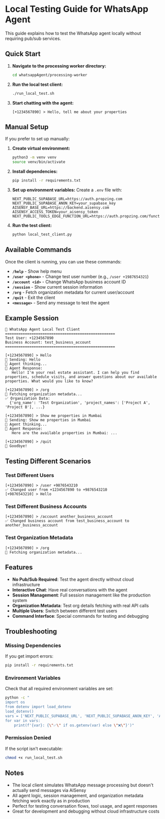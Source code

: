 # Local Testing Guide for WhatsApp Agent

This guide explains how to test the WhatsApp agent locally without requiring pub/sub services.

## Quick Start

1. **Navigate to the processing worker directory:**
   ```bash
   cd whatsappAgent/processing-worker
   ```

2. **Run the local test client:**
   ```bash
   ./run_local_test.sh
   ```

3. **Start chatting with the agent:**
   ```
   [+1234567890] > Hello, tell me about your properties
   ```

## Manual Setup

If you prefer to set up manually:

1. **Create virtual environment:**
   ```bash
   python3 -m venv venv
   source venv/bin/activate
   ```

2. **Install dependencies:**
   ```bash
   pip install -r requirements.txt
   ```

3. **Set up environment variables:**
   Create a `.env` file with:
   ```env
   NEXT_PUBLIC_SUPABASE_URL=https://auth.propzing.com
   NEXT_PUBLIC_SUPABASE_ANON_KEY=your_supabase_key
   AISENSY_BASE_URL=https://backend.aisensy.com
   AISENSY_ACCESS_TOKEN=your_aisensy_token
   NEXT_PUBLIC_TOOLS_EDGE_FUNCTION_URL=https://auth.propzing.com/functions/v1/whatsapp_agency_tools
   ```

4. **Run the test client:**
   ```bash
   python local_test_client.py
   ```

## Available Commands

Once the client is running, you can use these commands:

- **`/help`** - Show help menu
- **`/user <phone>`** - Change test user number (e.g., `/user +1987654321`)
- **`/account <id>`** - Change WhatsApp business account ID
- **`/session`** - Show current session information
- **`/org`** - Fetch organization metadata for current user/account
- **`/quit`** - Exit the client
- **`<message>`** - Send any message to test the agent

## Example Session

```
🚀 WhatsApp Agent Local Test Client
==================================================
Test User: +1234567890
Business Account: test_business_account
==================================================

[+1234567890] > Hello
💬 Sending: Hello
🤖 Agent thinking...
🤖 Agent Response:
   Hello! I'm your real estate assistant. I can help you find properties, schedule visits, and answer questions about our available properties. What would you like to know?

[+1234567890] > /org
🏢 Fetching organization metadata...
✅ Organization Data:
  {'org_name': 'Test Organization', 'project_names': ['Project A', 'Project B'], ...}

[+1234567890] > Show me properties in Mumbai
💬 Sending: Show me properties in Mumbai
🤖 Agent thinking...
🤖 Agent Response:
   Here are the available properties in Mumbai: ...

[+1234567890] > /quit
👋 Goodbye!
```

## Testing Different Scenarios

### Test Different Users
```
[+1234567890] > /user +9876543210
✅ Changed user from +1234567890 to +9876543210
[+9876543210] > Hello
```

### Test Different Business Accounts
```
[+1234567890] > /account another_business_account
✅ Changed business account from test_business_account to another_business_account
```

### Test Organization Metadata
```
[+1234567890] > /org
🏢 Fetching organization metadata...
```

## Features

- **No Pub/Sub Required**: Test the agent directly without cloud infrastructure
- **Interactive Chat**: Have real conversations with the agent
- **Session Management**: Full session management like the production system
- **Organization Metadata**: Test org details fetching with real API calls
- **Multiple Users**: Switch between different test users
- **Command Interface**: Special commands for testing and debugging

## Troubleshooting

### Missing Dependencies
If you get import errors:
```bash
pip install -r requirements.txt
```

### Environment Variables
Check that all required environment variables are set:
```bash
python -c "
import os
from dotenv import load_dotenv
load_dotenv()
vars = ['NEXT_PUBLIC_SUPABASE_URL', 'NEXT_PUBLIC_SUPABASE_ANON_KEY', 'AISENSY_BASE_URL', 'AISENSY_ACCESS_TOKEN']
for var in vars:
    print(f'{var}: {\"✅\" if os.getenv(var) else \"❌\"}')"
```

### Permission Denied
If the script isn't executable:
```bash
chmod +x run_local_test.sh
```

## Notes

- The local client simulates WhatsApp message processing but doesn't actually send messages via AISensy
- All agent logic, session management, and organization metadata fetching work exactly as in production
- Perfect for testing conversation flows, tool usage, and agent responses
- Great for development and debugging without cloud infrastructure costs